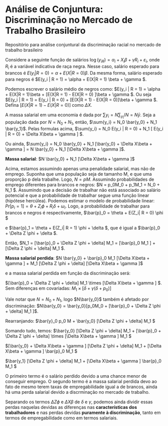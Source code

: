 # Análise de Conjuntura: Discriminação no Mercado de Trabalho Brasileiro
Repositório para análise conjuntural da discriminação racial no mercado de trabalho brasileiro


Considere a seguinte função de salários $\log(y_{iR}) = \alpha_i + X_i \beta + \gamma R_i + \varepsilon_i$, onde $R_i$ é a variável indicativa de raça negra. Nesse caso, salário esperado para brancos é $E(y_i | R = 0) = \alpha + E(X|R = 0) \beta$. Da mesma forma, salário esperado para negros é  $E(y_i | R = 1) = \alpha + E(X|R = 1) \beta + \gamma $.

Podemos escrever o salário médio de negros como: $E(y_i | R = 1) = \alpha + E(X|R = 1)\beta  + [E(X|R = 1) - E(X|R = 0) ]\beta + \gamma $. Ou seja
$E(y_i | R = 1) = E(y_i | R = 0) + [E(X|R = 1) - E(X|R = 0)]\beta + \gamma $. Defina $[E(X|R = 1) - E(X|R = 0)]$ como $\Delta X$.

A massa salarial em uma economia é dada por $\sum{y_i} = N \sum_{y_i}/N = N \bar{y}$. Seja a população dada por $N = N_0 + N_1$, então, $\sum{y_i} = N_0 \bar{y_0} +  N_1 \bar{y_1}$. Pelas formulas acima, $\sum{y_i} = N_0 E(y_i | R = 0) + N_1 [ E(y_i | R = 0) + \Delta X\beta + \gamma ] $. 

Ou ainda, $\sum{y_i} = N_0 \bar{y_0} + N_1 [\bar{y_0} + \Delta X\beta + \gamma ] = N \bar{y_0} + N_1 [\Delta X\beta + \gamma ]$.

**Massa salarial**: $N \bar{y_0} + N_1 [\Delta X\beta + \gamma ]$ 

Acima, estamos assumindo apenas uma penalidade salarial, mas não de emprego. Suponha que uma população seja de tamanho M, e que uma proporção p dela trabalhe. Logo, $N = pM$. Assumindo probabilidades de emprego diferentes para brancos e negros: $N = p_0M_0 + p_1M_1 = N_0 + N_1 $. Assumindo que a decisão de trabalhar não está associado ao salário potencial e que a probabilidade de trabalhar segue uma função linear (hipótese hercúlea). Podemos estimar o modelo de probabilidade linear: $Pr[p_i = 1] = \theta + Z_i\phi + R_i \delta + \omega_i$. Logo, a probabilidade de trabalhar para brancos e negros é respectivamente, $\bar{p}_0 = \theta + E(Z_i| R = 0) \phi $ 

e $\bar{p}_1 = \theta + E(Z_i| R = 1) \phi + \delta $, que é igual a $\bar{p}_0 + \Delta Z \phi + \delta $.

Então, $N_1 = [\bar{p}_0 + \Delta Z \phi + \delta] M_1  = [\bar{p}_0 M_1 ] + [\Delta Z \phi + \delta] M_1 $.

**Massa salarial perdida**: $N \bar{y_0} +  \bar{p}_0 M_1 [\Delta X\beta + \gamma ]  + M_1 [\Delta Z \phi + \delta]  [\Delta X\beta + \gamma ]$ 


e a massa salarial perdida em função da discriminação será:

$[\bar{p}_0 + \Delta Z \phi + \delta] M_1 \times [\Delta X\beta + \gamma ] $. Sem diferenças em covariadas: $M_1\times[\delta + \gamma(\delta+p_0)]$

Vale notar que $N = N_0 + N_1$, logo $N\bar{y_0}$ também é afetado por discriminação:
$N\bar{y_0} = \bar{y_0}[p_0M_0 + [\bar{p}_0 + \Delta Z \phi + \delta] M_1 ]$. 

Rearranjando: $\bar{y}_0 p_0 M + \bar{y_0} [\Delta Z \phi + \delta] M_1 $

Somando tudo, temos:
$\bar{y_0} [\Delta Z \phi + \delta] M_1 + [\bar{p}_0 + \Delta Z \phi + \delta] \times [\Delta X\beta + \gamma ] M_1 $

$[\bar{y_0} + \Delta X\beta + \gamma ] [\Delta Z \phi + \delta] M_1 + [\Delta X\beta + \gamma ] \bar{p}_0 M_1 $

$\bar{y_1} [\Delta Z \phi + \delta] M_1 + [\Delta X\beta + \gamma ] \bar{p}_0 M_1 $

O primeiro termo é o salário perdido devido a uma chance menor de conseguir emprego. O segundo termo é a massa salarial perdida devo ao fato de mesmo terem taxas de empregabilidade igual a de brancos, ainda há uma perda salarial devido a discrminação no mercado de trabalho.

Separando os termos $\Delta Z \phi$ e $\Delta X \beta$ de $\delta$ e $\gamma$, podemos ainda dividir essas perdas naquelas devidas as diferenças nas **características dos trabalhadores** e nas perdas devidas **puramente à discriminação**, tanto em termos de empregabilidade como em termos salariais.
